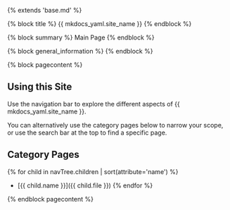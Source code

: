 {% extends 'base.md' %}

{% block title %}
{{ mkdocs_yaml.site_name }}
{% endblock %}

{% block summary %}
Main Page
{% endblock %}

{% block general_information %}
{% endblock %}

{% block pagecontent %}

## Using this Site

Use the navigation bar to explore the different aspects of {{ mkdocs_yaml.site_name }}.


You can alternatively use the category pages below to narrow your
scope, or use the search bar at the top to find a specific page.

## Category Pages

{% for child in navTree.children | sort(attribute='name') %}
- [{{ child.name }}]({{ child.file }})
{% endfor %}

{% endblock pagecontent %}